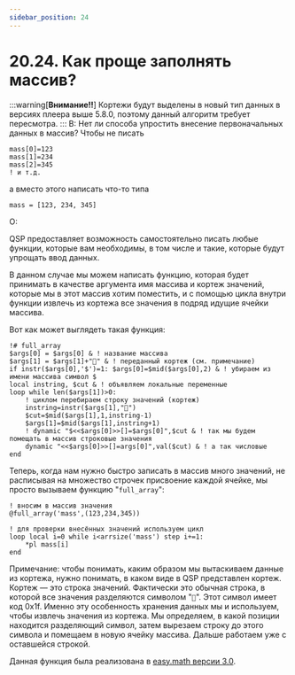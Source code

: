 ```yaml
---
sidebar_position: 24
---
```


# 20.24. Как проще заполнять массив?
<!-- [:faq_20_24] -->
:::warning[**Внимание!!**]
Кортежи будут выделены в новый тип данных в версиях плеера выше 5.8.0, поэтому данный алгоритм требует пересмотра.
:::
В:
Нет ли способа упростить внесение первоначальных данных в массив? Чтобы не писать
```qsp
mass[0]=123
mass[1]=234
mass[2]=345
! и т.д.
```
а вместо этого написать что-то типа
```qsp
mass = [123, 234, 345]
``` 

О:

QSP предоставляет возможность самостоятельно писать любые функции, которые вам необходимы, в том числе и такие, которые будут упрощать ввод данных.

В данном случае мы можем написать функцию, которая будет принимать в качестве аргумента имя массива и кортеж значений, которые мы в этот массив хотим поместить, и с помощью цикла внутри функции извлечь из кортежа все значения в подряд идущие ячейки массива.

Вот как может выглядеть такая функция:

```qsp
!# full_array
$args[0] = $args[0] & ! название массива
$args[1] = $args[1]+"" & ! переданный кортеж (см. примечание)
if instr($args[0],'$')=1: $args[0]=$mid($args[0],2) & ! убираем из имени массива символ $
local instring, $cut & ! объявляем локальные переменные
loop while len($args[1])>0:
	! циклом перебираем строку значений (кортеж)
	instring=instr($args[1],"")
	$cut=$mid($args[1],1,instring-1)
	$args[1]=$mid($args[1],instring+1)
	! dynamic "$<<$args[0]>>[]=$args[0]",$cut & ! так мы будем помещать в массив строковые значения
	dynamic "<<$args[0]>>[]=args[0]",val($cut) & ! а так числовые
end
```

Теперь, когда нам нужно быстро записать в массив много значений, не расписывая на множество строчек присвоение каждой ячейке, мы просто вызываем функцию "`full_array`":

```qsp
! вносим в массив значения
@full_array('mass',(123,234,345))

! для проверки внесённых значений используем цикл
loop local i=0 while i<arrsize('mass') step i+=1:
	*pl mass[i]
end
```

Примечание: чтобы понимать, каким образом мы вытаскиваем данные из кортежа, нужно понимать, в каком виде в QSP представлен кортеж. Кортеж — это строка значений. Фактически это обычная строка, в которой все значения разделяются символом "``". Этот символ имеет код 0x1f. Именно эту особенность хранения данных мы и используем, чтобы извлечь значения из кортежа. Мы определяем, в какой позиции находится разделяющий символ, затем вырезаем строку до этого символа и помещаем в новую ячейку массива. Дальше работаем уже с оставшейся строкой.

Данная функция была реализована в [easy.math версии 3.0](https://github.com/AleksVersus/easy.math.3/blob/main/%5Bsource%5D/07_операции%20с%20массивами/99_em.arr.fill.qsps).
